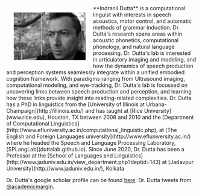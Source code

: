 <div style="float: left">
	    <img align="left" img src="selfbw.JPG" alt="Dr. Dutta" style="width: 200px; display:block; margin:15px"/>
</div>
**Indranil Dutta** is a computational linguist with interests in speech acoustics, motor control, and automatic methods of grammar induction. Dr. Dutta's research spans areas within acoustic phonetics, computational phonology, and natural language processing. Dr. Dutta's lab is interested in articulatory imaging and modeling, and how the dynamics of speech production and perception systems seamlessly integrate within a unified embodied cognition framework. With paradigms ranging from Ultrasound imaging, computational modeling, and eye-tracking, Dr. Dutta's lab is focussed on uncovering links between speech production and perception, and learning how these links provide insight into reading-related complexities. Dr. Dutta has a PhD in linguistics from the [University of Illinois at Urbana-Champaign](http://illinois.edu/) and has taught at [Rice University](www.rice.edu), Houston, TX between 2008 and 2010 and the [Department of Computational Linguistics](http://www.efluniversity.ac.in/computational_linguistic.php), at [The English and Foreign Languages university](http://www.efluniversity.ac.in/) where he headed the Speech and Language Processing Laboratory, [SPLangLab](duttalab.github.io). Since June 2020, Dr. Dutta has been a Professor at the [School of Languages and Linguistics](http://www.jaduniv.edu.in/view_department.php?deptid=143) at [Jadavpur University](http://www.jaduniv.edu.in/), Kolkata

Dr. Dutta's google scholar profile can be found [here](https://scholar.google.co.in/citations?user=i3fWqy4AAAAJ&hl=en). Dr. Dutta tweets from [@academicmargin](https://twitter.com/academicmargin).

